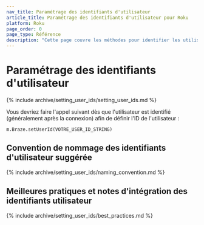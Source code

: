 ```yaml
---
nav_title: Paramétrage des identifiants d'utilisateur
article_title: Paramétrage des identifiants d'utilisateur pour Roku
platform: Roku
page_order: 0
page_type: Référence
description: "Cette page couvre les méthodes pour identifier les utilisateurs, ainsi que les meilleures pratiques et les considérations importantes."
---
```


# Paramétrage des identifiants d'utilisateur

{% include archive/setting_user_ids/setting_user_ids.md %}

Vous devriez faire l'appel suivant dès que l'utilisateur est identifié (généralement après la connexion) afin de définir l'ID de l'utilisateur :

```
m.Braze.setUserId(VOTRE_USER_ID_STRING)
```

## Convention de nommage des identifiants d'utilisateur suggérée

{% include archive/setting_user_ids/naming_convention.md %}

## Meilleures pratiques et notes d'intégration des identifiants utilisateur

{% include archive/setting_user_ids/best_practices.md %}
